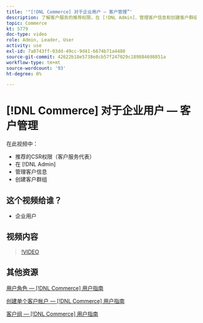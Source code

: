 ```yaml
---
title: '"[!DNL Commerce] 对于企业用户 — 客户管理”'
description: 了解客户服务的推荐权限，在 [!DNL Admin]、管理客户信息和创建客户群组。
topic: Commerce
kt: 5779
doc-type: video
role: Admin, Leader, User
activity: use
exl-id: 7a0743ff-03dd-49cc-9d41-6674b71a4480
source-git-commit: 42622b18e5738e8cb57f247029c189884698851a
workflow-type: tm+mt
source-wordcount: '93'
ht-degree: 0%

---
```


# [!DNL Commerce] 对于企业用户 — 客户管理

在此视频中：

- 推荐的CSR权限（客户服务代表）
- 在 [!DNL Admin]
- 管理客户信息
- 创建客户群组

## 这个视频给谁？

- 企业用户

## 视频内容

>[!VIDEO](https://video.tv.adobe.com/v/36189?quality=12&learn=on)

## 其他资源

[用户角色 —  [!DNL Commerce] 用户指南](https://docs.magento.com/user-guide/system/permissions-user-roles.html)

[创建单个客户帐户 —  [!DNL Commerce] 用户指南](https://docs.magento.com/user-guide/customers/account-create.html)

[客户组 —  [!DNL Commerce] 用户指南](https://docs.magento.com/user-guide/customers/customer-groups.html)
